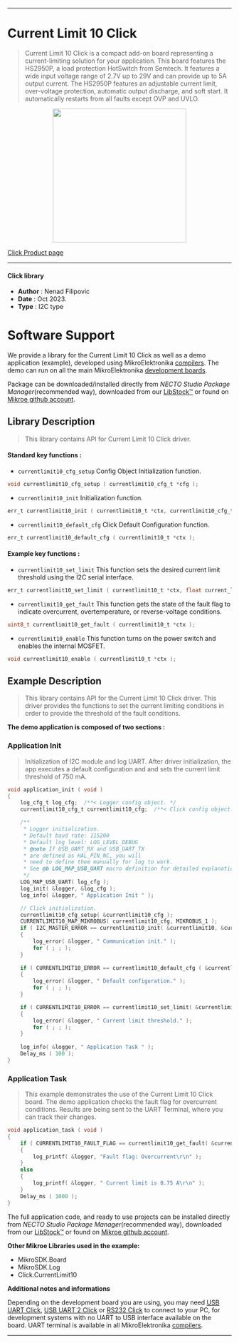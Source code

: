 
---
# Current Limit 10 Click

> Current Limit 10 Click is a compact add-on board representing a current-limiting solution for your application. This board features the HS2950P, a load protection HotSwitch from Semtech. It features a wide input voltage range of 2.7V up to 29V and can provide up to 5A output current. The HS2950P features an adjustable current limit, over-voltage protection, automatic output discharge, and soft start. It automatically restarts from all faults except OVP and UVLO.

<p align="center">
  <img src="https://download.mikroe.com/images/click_for_ide/currentlimit10_click.png" height=300px>
</p>

[Click Product page](https://www.mikroe.com/current-limit-10-click)

---


#### Click library

- **Author**        : Nenad Filipovic
- **Date**          : Oct 2023.
- **Type**          : I2C type


# Software Support

We provide a library for the Current Limit 10 Click
as well as a demo application (example), developed using MikroElektronika
[compilers](https://www.mikroe.com/necto-studio).
The demo can run on all the main MikroElektronika [development boards](https://www.mikroe.com/development-boards).

Package can be downloaded/installed directly from *NECTO Studio Package Manager*(recommended way), downloaded from our [LibStock&trade;](https://libstock.mikroe.com) or found on [Mikroe github account](https://github.com/MikroElektronika/mikrosdk_click_v2/tree/master/clicks).

## Library Description

> This library contains API for Current Limit 10 Click driver.

#### Standard key functions :

- `currentlimit10_cfg_setup` Config Object Initialization function.
```c
void currentlimit10_cfg_setup ( currentlimit10_cfg_t *cfg );
```

- `currentlimit10_init` Initialization function.
```c
err_t currentlimit10_init ( currentlimit10_t *ctx, currentlimit10_cfg_t *cfg );
```

- `currentlimit10_default_cfg` Click Default Configuration function.
```c
err_t currentlimit10_default_cfg ( currentlimit10_t *ctx );
```

#### Example key functions :

- `currentlimit10_set_limit` This function sets the desired current limit threshold using the I2C serial interface.
```c
err_t currentlimit10_set_limit ( currentlimit10_t *ctx, float current_limit );
```

- `currentlimit10_get_fault` This function gets the state of the fault flag to indicate overcurrent, overtemperature, or reverse-voltage conditions.
```c
uint8_t currentlimit10_get_fault ( currentlimit10_t *ctx );
```

- `currentlimit10_enable` This function turns on the power switch and enables the internal MOSFET.
```c
void currentlimit10_enable ( currentlimit10_t *ctx );
```

## Example Description

> This library contains API for the Current Limit 10 Click driver.
> This driver provides the functions to set the current limiting conditions 
> in order to provide the threshold of the fault conditions.

**The demo application is composed of two sections :**

### Application Init

> Initialization of I2C module and log UART.
> After driver initialization, the app executes a default configuration
> and and sets the current limit threshold of 750 mA.

```c
void application_init ( void ) 
{
    log_cfg_t log_cfg;  /**< Logger config object. */
    currentlimit10_cfg_t currentlimit10_cfg;  /**< Click config object. */

    /** 
     * Logger initialization.
     * Default baud rate: 115200
     * Default log level: LOG_LEVEL_DEBUG
     * @note If USB_UART_RX and USB_UART_TX 
     * are defined as HAL_PIN_NC, you will 
     * need to define them manually for log to work. 
     * See @b LOG_MAP_USB_UART macro definition for detailed explanation.
     */
    LOG_MAP_USB_UART( log_cfg );
    log_init( &logger, &log_cfg );
    log_info( &logger, " Application Init " );

    // Click initialization.
    currentlimit10_cfg_setup( &currentlimit10_cfg );
    CURRENTLIMIT10_MAP_MIKROBUS( currentlimit10_cfg, MIKROBUS_1 );
    if ( I2C_MASTER_ERROR == currentlimit10_init( &currentlimit10, &currentlimit10_cfg ) ) 
    {
        log_error( &logger, " Communication init." );
        for ( ; ; );
    }
    
    if ( CURRENTLIMIT10_ERROR == currentlimit10_default_cfg ( &currentlimit10 ) )
    {
        log_error( &logger, " Default configuration." );
        for ( ; ; );
    }

    if ( CURRENTLIMIT10_ERROR == currentlimit10_set_limit( &currentlimit10, 0.75 ) )
    {
        log_error( &logger, " Current limit threshold." );
        for ( ; ; );
    }
    
    log_info( &logger, " Application Task " );
    Delay_ms ( 100 );
}
```

### Application Task

> This example demonstrates the use of the Current Limit 10 Click board. 
> The demo application checks the fault flag for overcurrent conditions.
> Results are being sent to the UART Terminal, where you can track their changes.

```c
void application_task ( void ) 
{
    if ( CURRENTLIMIT10_FAULT_FLAG == currentlimit10_get_fault( &currentlimit10 ) )
    {
        log_printf( &logger, "Fault flag: Overcurrent\r\n" );
    }
    else
    {
        log_printf( &logger, " Current limit is 0.75 A\r\n" );
    }
    Delay_ms ( 1000 );
}
```

The full application code, and ready to use projects can be installed directly from *NECTO Studio Package Manager*(recommended way), downloaded from our [LibStock&trade;](https://libstock.mikroe.com) or found on [Mikroe github account](https://github.com/MikroElektronika/mikrosdk_click_v2/tree/master/clicks).

**Other Mikroe Libraries used in the example:**

- MikroSDK.Board
- MikroSDK.Log
- Click.CurrentLimit10

**Additional notes and informations**

Depending on the development board you are using, you may need
[USB UART Click](https://www.mikroe.com/usb-uart-click),
[USB UART 2 Click](https://www.mikroe.com/usb-uart-2-click) or
[RS232 Click](https://www.mikroe.com/rs232-click) to connect to your PC, for
development systems with no UART to USB interface available on the board. UART
terminal is available in all MikroElektronika
[compilers](https://shop.mikroe.com/compilers).

---
